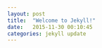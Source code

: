 ```yaml
---
layout: post
title:  "Welcome to Jekyll!"
date:   2015-11-30 00:10:45
categories: jekyll update
---
```


